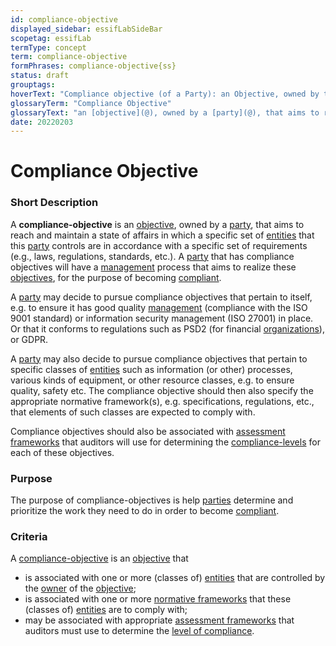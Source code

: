 ```yaml
---
id: compliance-objective
displayed_sidebar: essifLabSideBar
scopetag: essifLab
termType: concept
term: compliance-objective
formPhrases: compliance-objective{ss}
status: draft
grouptags:
hoverText: "Compliance objective (of a Party): an Objective, owned by that Party, that aims to reach and maintain a state of affairs in which a specific set of Entities that this Party controls are in accordance with a specific set of requirements (e.g., laws, regulations, standards, etc.)."
glossaryTerm: "Compliance Objective"
glossaryText: "an [objective](@), owned by a [party](@), that aims to reach and maintain a state of affairs in which a specific set of [entities](@) that this [party](@) controls are in accordance with a specific set of requirements (e.g., laws, regulations, standards, etc.)."
date: 20220203
---
```


# Compliance Objective

### Short Description

A **compliance-objective** is an [objective](@), owned by a [party](@), that aims to reach and maintain a state of affairs in which a specific set of [entities](@) that this [party](@) controls are in accordance with a specific set of requirements (e.g., laws, regulations, standards, etc.). A [party](@) that has compliance objectives will have a [management](@) process that aims to realize these [objectives](@), for the purpose of becoming [compliant](compliance@).

A [party](@) may decide to pursue compliance objectives that pertain to itself, e.g. to ensure it has good quality [management](@) (compliance with the ISO 9001 standard) or information security management (ISO 27001) in place. Or that it conforms to regulations such as PSD2 (for financial [organizations](@)), or GDPR.

A [party](@) may also decide to pursue compliance objectives that pertain to specific classes of [entities](@) such as information (or other) processes, various kinds of equipment, or other resource classes, e.g. to ensure quality, safety etc. The compliance objective should then also specify the appropriate normative framework(s), e.g. specifications, regulations, etc., that elements of such classes are expected to comply with.

Compliance objectives should also be associated with [assessment frameworks](assessment-framework@) that auditors will use for determining the [compliance-levels](@) for each of these objectives.

### Purpose

The purpose of compliance-objectives is help [parties](@) determine and prioritize the work they need to do in order to become [compliant](compliance@).

### Criteria

A [compliance-objective](@) is an [objective](@) that
- is associated with one or more (classes of) [entities](@) that are controlled by the [owner](@) of the [objective](@);
- is associated with one or more [normative frameworks](normative-framework@) that these (classes of) [entities](@) are to comply with;
- may be associated with appropriate [assessment frameworks](assessment-framework@) that auditors must use to determine the [level of compliance](compliance-level@).
